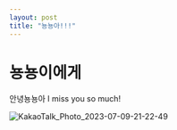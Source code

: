 ```yaml
---
layout: post
title: "뇽뇽아!!!"
---
```


# 뇽뇽이에게

안녕뇽뇽아
I miss you so much!

![KakaoTalk_Photo_2023-07-09-21-22-49](/Users/kimminji/projects/gimidi.github.io/gimidi.github.io/images/2023-07-09-뇽뇽이에게/KakaoTalk_Photo_2023-07-09-21-22-49.png)
